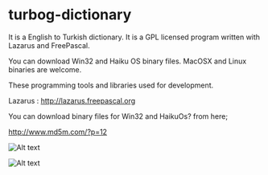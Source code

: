 turbog-dictionary
=================

It is a English to Turkish dictionary. It is a GPL licensed program written with Lazarus and FreePascal.

You can download Win32 and Haiku OS binary files. MacOSX and Linux binaries are welcome.

These programming tools and libraries used for development.

Lazarus : http://lazarus.freepascal.org

You can download binary files for Win32 and HaikuOs? from here;

http://www.md5m.com/?p=12

![Alt text](http://www.md5m.com/wp-content/uploads/2012/04/turbodict.png "TurboGdict")

![Alt text](http://www.md5m.com/wp-content/uploads/2012/04/turbogdict_haiku-300x215.png "TurboGdicthaiku")
